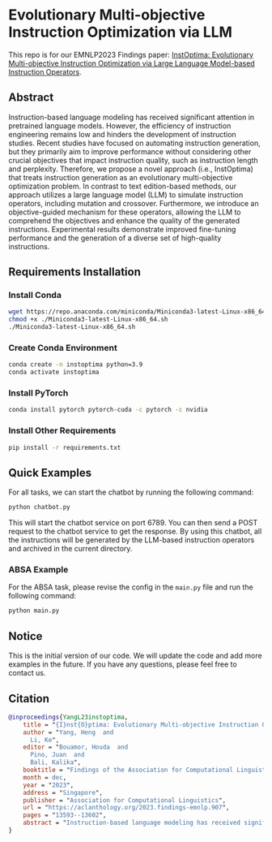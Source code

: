 # Evolutionary Multi-objective Instruction Optimization via LLM

This repo is for our
EMNLP2023 Findings paper: [InstOptima: Evolutionary Multi-objective Instruction Optimization via Large Language Model-based Instruction Operators](https://arxiv.org/abs/2310.17630).

## Abstract

Instruction-based language modeling has received significant attention in pretrained language models. However, the
efficiency of instruction engineering remains low and hinders the development of instruction studies. Recent studies
have focused on automating instruction generation, but they primarily aim to improve performance without considering
other crucial objectives that impact instruction quality, such as instruction length and perplexity. Therefore, we
propose a novel approach (i.e., InstOptima) that treats instruction generation as an evolutionary multi-objective
optimization problem. In contrast to text edition-based methods, our approach utilizes a large language model (LLM) to
simulate instruction operators, including mutation and crossover. Furthermore, we introduce an objective-guided
mechanism for these operators, allowing the LLM to comprehend the objectives and enhance the quality of the generated
instructions. Experimental results demonstrate improved fine-tuning performance and the generation of a diverse set of
high-quality instructions.

## Requirements Installation

### Install Conda

```bash
wget https://repo.anaconda.com/miniconda/Miniconda3-latest-Linux-x86_64.sh
chmod +x ./Miniconda3-latest-Linux-x86_64.sh
./Miniconda3-latest-Linux-x86_64.sh
```

### Create Conda Environment

```bash
conda create -n instoptima python=3.9
conda activate instoptima
```

### Install PyTorch

```bash
conda install pytorch pytorch-cuda -c pytorch -c nvidia
```

### Install Other Requirements

```bash
pip install -r requirements.txt
```

## Quick Examples

For all tasks, we can start the chatbot by running the following command:

```bash
python chatbot.py
```

This will start the chatbot service on port 6789. You can then send a POST request to the chatbot service to get the
response. By using this chatbot, all the instructions will be generated by the LLM-based instruction operators and
archived
in the current directory.

### ABSA Example

For the ABSA task, please revise the config in the `main.py` file and run the following command:

```bash
python main.py
```

## Notice

This is the initial version of our code. We will update the code and add more examples in the future. If you have any
questions, please feel free to contact us.

## Citation

```bibtex
@inproceedings{YangL23instoptima,
    title = "{I}nst{O}ptima: Evolutionary Multi-objective Instruction Optimization via Large Language Model-based Instruction Operators",
    author = "Yang, Heng  and
      Li, Ke",
    editor = "Bouamor, Houda  and
      Pino, Juan  and
      Bali, Kalika",
    booktitle = "Findings of the Association for Computational Linguistics: EMNLP 2023",
    month = dec,
    year = "2023",
    address = "Singapore",
    publisher = "Association for Computational Linguistics",
    url = "https://aclanthology.org/2023.findings-emnlp.907",
    pages = "13593--13602",
    abstract = "Instruction-based language modeling has received significant attention in pretrained language models. However, the efficiency of instruction engineering remains low and hinders the development of instruction studies. Recent studies have focused on automating instruction generation, but they primarily aim to improve performance without considering other crucial objectives that impact instruction quality, such as instruction length and perplexity. Therefore, we propose a novel approach (i.e., InstOptima) that treats instruction generation as an evolutionary multi-objective optimization problem. In contrast to text edition-based methods, our approach utilizes a large language model (LLM) to simulate instruction operators, including mutation and crossover. Furthermore, we introduce an objective-guided mechanism for these operators, allowing the LLM to comprehend the objectives and enhance the quality of the generated instructions. Experimental results demonstrate improved fine-tuning performance and the generation of a diverse set of high-quality instructions.",
}
```
